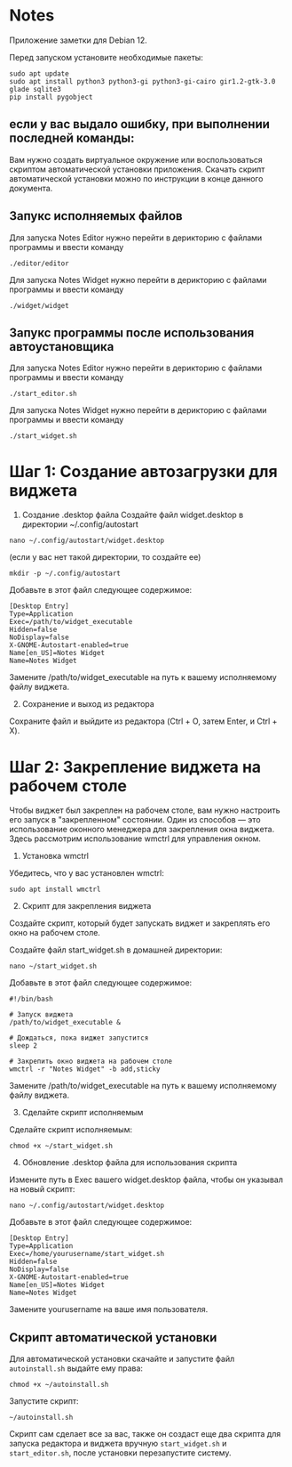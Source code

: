 # Notes
Приложение заметки для Debian 12.



Перед запуском установите необходимые пакеты:

``` 
sudo apt update
sudo apt install python3 python3-gi python3-gi-cairo gir1.2-gtk-3.0 glade sqlite3
pip install pygobject 
```

## если у вас выдало ошибку, при выполнении последней команды:
Вам нужно создать виртуальное окружение или воспользоваться скриптом автоматической установки приложения.
Скачать скрипт автоматической установки можно по инструкции в конце данного документа.

 
## Запукс исполняемых файлов

Для запуска Notes Editor нужно перейти в дерикторию с файлами программы и ввести команду

```
./editor/editor
```

Для запуска Notes Widget нужно перейти в дерикторию с файлами программы и ввести команду

```
./widget/widget
```

## Запукс программы после использования автоустановщика

Для запуска Notes Editor нужно перейти в дерикторию с файлами программы и ввести команду

```
./start_editor.sh
```

Для запуска Notes Widget нужно перейти в дерикторию с файлами программы и ввести команду

```
./start_widget.sh
```

# Шаг 1: Создание автозагрузки для виджета

1. Создание .desktop файла
Создайте файл widget.desktop в директории ~/.config/autostart

```
nano ~/.config/autostart/widget.desktop
```

(если у вас нет такой директории, то создайте ее)

```
mkdir -p ~/.config/autostart
```


Добавьте в этот файл следующее содержимое:

```
[Desktop Entry]
Type=Application
Exec=/path/to/widget_executable
Hidden=false
NoDisplay=false
X-GNOME-Autostart-enabled=true
Name[en_US]=Notes Widget
Name=Notes Widget
```

Замените /path/to/widget_executable на путь к вашему исполняемому файлу виджета.

2. Сохранение и выход из редактора

Сохраните файл и выйдите из редактора (Ctrl + O, затем Enter, и Ctrl + X).

# Шаг 2: Закрепление виджета на рабочем столе

Чтобы виджет был закреплен на рабочем столе, вам нужно настроить его запуск в "закрепленном" состоянии. Один из способов — это использование оконного менеджера для закрепления окна виджета. Здесь рассмотрим использование wmctrl для управления окном.
1. Установка wmctrl

Убедитесь, что у вас установлен wmctrl:


```
sudo apt install wmctrl
```


2. Скрипт для закрепления виджета

Создайте скрипт, который будет запускать виджет и закреплять его окно на рабочем столе.

Создайте файл start_widget.sh в домашней директории:

```
nano ~/start_widget.sh
```

Добавьте в этот файл следующее содержимое:


```
#!/bin/bash

# Запуск виджета
/path/to/widget_executable &

# Дождаться, пока виджет запустится
sleep 2

# Закрепить окно виджета на рабочем столе
wmctrl -r "Notes Widget" -b add,sticky
```

Замените /path/to/widget_executable на путь к вашему исполняемому файлу виджета.


3. Сделайте скрипт исполняемым

Сделайте скрипт исполняемым:

```
chmod +x ~/start_widget.sh
```
4. Обновление .desktop файла для использования скрипта

Измените путь в Exec вашего widget.desktop файла, чтобы он указывал на новый скрипт:

```
nano ~/.config/autostart/widget.desktop
```

Добавьте в этот файл следующее содержимое:

```
[Desktop Entry]
Type=Application
Exec=/home/yourusername/start_widget.sh
Hidden=false
NoDisplay=false
X-GNOME-Autostart-enabled=true
Name[en_US]=Notes Widget
Name=Notes Widget
```
Замените yourusername на ваше имя пользователя.


## Скрипт автоматической установки
Для автоматической установки скачайте и запустите файл `autoinstall.sh` выдайте ему права:

```
chmod +x ~/autoinstall.sh
```

Запустите скрипт:

```
~/autoinstall.sh
```

Cкрипт сам сделает все за вас, также он создаст еще два скрипта для запуска редактора и виджета вручную `start_widget.sh` и `start_editor.sh`, после установки перезапустите систему.

